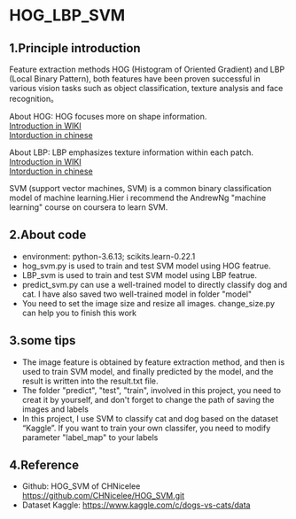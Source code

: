 # HOG_LBP_SVM

## 1.Principle introduction

Feature extraction methods HOG (Histogram of Oriented Gradient) and LBP (Local Binary Pattern), both features have been proven successful in various vision tasks such as object classification, texture analysis and face recognition。<br>

About HOG:
HOG focuses more on shape information. <br>
[Introduction in WIKI](https://en.wikipedia.org/wiki/Histogram_of_oriented_gradients)<br>
[Intorduction in chinese](https://blog.csdn.net/hujingshuang/article/details/47337707)<br>

About LBP:
LBP emphasizes texture information within each patch.<br>
[Introduction in WIKI](https://en.wikipedia.org/wiki/Local_binary_patterns)<br>
[Intorduction in chinese](https://www.cnblogs.com/hyb965149985/p/10743022.html)<br>

SVM (support vector machines, SVM) is a common binary classification model of machine learning.Hier i recommend the AndrewNg "machine learning" course on coursera to learn SVM.<br>

## 2.About code
* environment: python-3.6.13; scikits.learn-0.22.1
* hog_svm.py is used to train and test SVM model using HOG featrue. 
* LBP_svm is used to train and test SVM model using LBP featrue.
* predict_svm.py can use a well-trained model to directly classify dog and cat. I have also saved two well-trained model in folder "model"
* You need to set the image size and resize all images. change_size.py can help you to finish this work

## 3.some tips
* The image feature is obtained by feature extraction method, and then is used to train SVM model, and finally predicted by the model, and the result is written into the result.txt file.
* The folder "predict", "test", "train", involved in this project, you need to creat it by yourself, and don't forget to change the path of saving the images and labels
* In this project, I use SVM to classify cat and dog based on the dataset “Kaggle”. If you want to train your own classifer, you need to modify parameter "label_map" to your labels

## 4.Reference

* Github: HOG_SVM of CHNicelee https://github.com/CHNicelee/HOG_SVM.git
* Dataset Kaggle: https://www.kaggle.com/c/dogs-vs-cats/data

